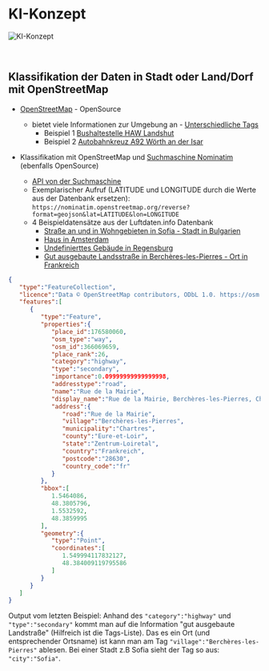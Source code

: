 # KI-Konzept

![KI-Konzept](Images/container_architecture-4.png)

<br>


## Klassifikation der Daten in Stadt oder Land/Dorf mit OpenStreetMap

  - [OpenStreetMap](https://www.openstreetmap.org/#map=19/48.55600/12.20001) - OpenSource
    - bietet viele Informationen zur Umgebung an - [Unterschiedliche Tags](https://wiki.openstreetmap.org/wiki/DE:Map_Features)
      - Beispiel 1 [Bushaltestelle HAW Landshut](https://www.openstreetmap.org/node/3998740083#map=18/48.55615/12.19940)
      - Beispiel 2 [Autobahnkreuz A92 Wörth an der Isar](https://www.openstreetmap.org/node/595349#map=19/48.62921/12.32553)

- Klassifikation mit OpenStreetMap und [Suchmaschine Nominatim](https://github.com/osm-search/Nominatim) (ebenfalls OpenSource)
  - [API von der Suchmaschine](https://nominatim.org/release-docs/develop/api/Reverse/)
  - Exemplarischer Aufruf (LATITUDE und LONGITUDE durch die Werte aus der Datenbank ersetzen): `https://nominatim.openstreetmap.org/reverse?format=geojson&lat=LATITUDE&lon=LONGITUDE`
  - 4 Beispieldatensätze aus der Luftdaten.info Datenbank
    - [Straße an und in Wohngebieten in Sofia - Stadt in Bulgarien](https://nominatim.openstreetmap.org/reverse?format=geojson&lat=42.632&lon=23.408)
    - [Haus in Amsterdam](https://nominatim.openstreetmap.org/reverse?format=geojson&lat=52.354&lon=4.924)
    - [Undefinierttes Gebäude in Regensburg](https://nominatim.openstreetmap.org/reverse?format=geojson&lat=49.01&lon=12.034)
    - [Gut ausgebaute Landsstraße in Berchères-les-Pierres - Ort in Frankreich](https://nominatim.openstreetmap.org/reverse?format=geojson&lat=48.384&lon=1.55)


```json
{
   "type":"FeatureCollection",
   "licence":"Data © OpenStreetMap contributors, ODbL 1.0. https://osm.org/copyright",
   "features":[
      {
         "type":"Feature",
         "properties":{
            "place_id":176580060,
            "osm_type":"way",
            "osm_id":366069659,
            "place_rank":26,
            "category":"highway",
            "type":"secondary",
            "importance":0.09999999999999998,
            "addresstype":"road",
            "name":"Rue de la Mairie",
            "display_name":"Rue de la Mairie, Berchères-les-Pierres, Chartres, Eure-et-Loir, Zentrum-Loiretal, Metropolitanes Frankreich, 28630, Frankreich",
            "address":{
               "road":"Rue de la Mairie", 
               "village":"Berchères-les-Pierres",
               "municipality":"Chartres",
               "county":"Eure-et-Loir",
               "state":"Zentrum-Loiretal",
               "country":"Frankreich",
               "postcode":"28630",
               "country_code":"fr"
            }
         },
         "bbox":[
            1.5464086,
            48.3805796,
            1.5532592,
            48.3859995
         ],
         "geometry":{
            "type":"Point",
            "coordinates":[
               1.549994117832127,
               48.384009119795586
            ]
         }
      }
   ]
}
```

Output vom letzten Beispiel:
Anhand des ``` "category":"highway" ``` und ``` "type":"secondary"``` kommt man auf die Information "gut ausgebaute Landstraße" (Hilfreich ist die Tags-Liste). Das es ein Ort (und entsprechender Ortsname) ist kann man am Tag ```"village":"Berchères-les-Pierres"``` ablesen. Bei einer Stadt z.B Sofia sieht der Tag so aus: ```"city":"Sofia"```.

